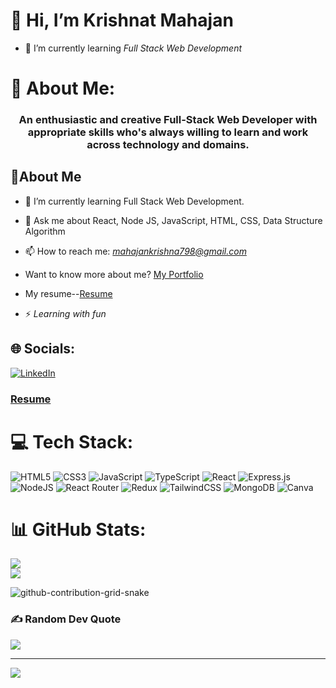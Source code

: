# 👋 Hi, I’m Krishnat Mahajan

- 🌱 I’m currently learning *Full Stack Web Development*


# 💫 About Me:
<h3 align="center" >An enthusiastic and creative Full-Stack Web Developer with
appropriate skills who's always willing to learn and work across technology and domains.</h3>

<h2> 💫About Me</h2>

- 🌱 I’m currently learning Full Stack Web Development.<br>

- 💬 Ask me about React, Node JS, JavaScript, HTML, CSS, Data Structure Algorithm<br>

- 📫 How to reach me: *mahajankrishna798@gmail.com*<br>

- Want to know more about me? [My Portfolio](https://krish4206.github.io/Portfolio/)

- My resume--[Resume](https://drive.google.com/file/d/1-jWUcb35mxCYn4exoAdLs0Jku5hzQCIz/view?usp=share_link)

- ⚡ *Learning with fun*


## 🌐 Socials:
[![LinkedIn](https://img.shields.io/badge/LinkedIn-%230077B5.svg?logo=linkedin&logoColor=white)]([https://www.linkedin.com/in/krishnat-mahajan-1a18821a3/](https://www.linkedin.com/in/krishnat-mahajan-1a18821a3)) 
 
 <h3>
  <a href="https://drive.google.com/file/d/1-jWUcb35mxCYn4exoAdLs0Jku5hzQCIz/view?usp=share_link" target="_blank"> Resume </a>
</h3>
 
# 💻 Tech Stack:

![HTML5](https://img.shields.io/badge/html5-%23E34F26.svg?style=flat-square&logo=html5&logoColor=white) ![CSS3](https://img.shields.io/badge/css3-%231572B6.svg?style=flat-square&logo=css3&logoColor=white) ![JavaScript](https://img.shields.io/badge/javascript-%23323330.svg?style=flat-square&logo=javascript&logoColor=%23F7DF1E) ![TypeScript](https://img.shields.io/badge/typescript-%23007ACC.svg?style=flat-square&logo=typescript&logoColor=white) ![React](https://img.shields.io/badge/react-%2320232a.svg?style=flat-square&logo=react&logoColor=%2361DAFB) ![Express.js](https://img.shields.io/badge/express.js-%23404d59.svg?style=flat-square&logo=express&logoColor=%2361DAFB) ![NodeJS](https://img.shields.io/badge/node.js-6DA55F?style=flat-square&logo=node.js&logoColor=white) ![React Router](https://img.shields.io/badge/React_Router-CA4245?style=flat-square&logo=react-router&logoColor=white) ![Redux](https://img.shields.io/badge/redux-%23593d88.svg?style=flat-square&logo=redux&logoColor=white) ![TailwindCSS](https://img.shields.io/badge/tailwindcss-%2338B2AC.svg?style=flat-square&logo=tailwind-css&logoColor=white) ![MongoDB](https://img.shields.io/badge/MongoDB-%234ea94b.svg?style=flat-square&logo=mongodb&logoColor=white) ![Canva](https://img.shields.io/badge/Canva-%2300C4CC.svg?style=flat-square&logo=Canva&logoColor=white)


# 📊 GitHub Stats:
![](https://github-readme-stats.vercel.app/api?username=Krish4206&theme=dark&hide_border=false&include_all_commits=false&count_private=false)<br/>
![](https://github-readme-streak-stats.herokuapp.com/?user=Krish4206&theme=dark&hide_border=false)<br/>

![github-contribution-grid-snake](https://user-images.githubusercontent.com/90142173/154796318-e529fdc7-2132-4ce7-8417-06b71cf02506.svg)
 

### ✍️ Random Dev Quote
![](https://quotes-github-readme.vercel.app/api?type=horizontal&theme=radical)

---
[![](https://visitcount.itsvg.in/api?id=Krish4206&icon=9&color=0)](https://visitcount.itsvg.in)
